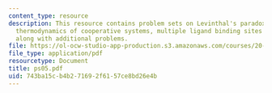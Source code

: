 ```yaml
---
content_type: resource
description: This resource contains problem sets on Levinthal's paradox, statistical
  thermodynamics of cooperative systems, multiple ligand binding sites on a protein,
  along with additional problems.
file: https://ol-ocw-studio-app-production.s3.amazonaws.com/courses/20-110j-thermodynamics-of-biomolecular-systems-fall-2005/743ba15cb4b271692f6157ce8bd26e4b_ps05.pdf
file_type: application/pdf
resourcetype: Document
title: ps05.pdf
uid: 743ba15c-b4b2-7169-2f61-57ce8bd26e4b
---
```

